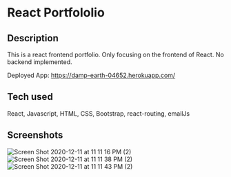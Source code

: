 # React Portfololio

## Description
This is a react frontend portfolio. Only focusing on the frontend of React. No backend implemented.

Deployed App: https://damp-earth-04652.herokuapp.com/

## Tech used
React, Javascript, HTML, CSS, Bootstrap, react-routing, emailJs

## Screenshots
![Screen Shot 2020-12-11 at 11 11 16 PM (2)](https://user-images.githubusercontent.com/56687081/101976862-b8090000-3c06-11eb-9ccc-14f3156e61a4.png)
![Screen Shot 2020-12-11 at 11 11 38 PM (2)](https://user-images.githubusercontent.com/56687081/101976863-bb03f080-3c06-11eb-96f9-1b06614cd94f.png)
![Screen Shot 2020-12-11 at 11 11 43 PM (2)](https://user-images.githubusercontent.com/56687081/101976864-bb9c8700-3c06-11eb-8aad-4b723e4528f1.png)

